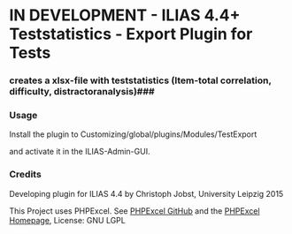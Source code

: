 # IN DEVELOPMENT - ILIAS 4.4+ Teststatistics - Export Plugin for Tests #

###  creates a xlsx-file with teststatistics (Item-total correlation, difficulty, distractoranalysis)###
 
### Usage ###

Install the plugin to
 Customizing/global/plugins/Modules/TestExport

and activate it in the ILIAS-Admin-GUI.

### Credits ###
 Developing plugin for ILIAS 4.4 by Christoph Jobst, University Leipzig 2015
 
 This Project uses PHPExcel. See [PHPExcel GitHub](https://github.com/PHPOffice/PHPExcel) and the [PHPExcel Homepage](https://phpexcel.codeplex.com/), License: GNU LGPL
 